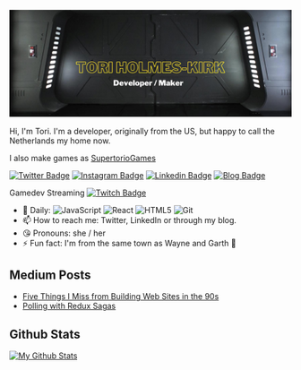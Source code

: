 [![Header](https://raw.githubusercontent.com/supertorio/supertorio/master/assets/readme_header.png "Header")](https://supertorio.dev/)

Hi, I'm Tori. I'm a developer, originally from the US, but happy to call the Netherlands my home now.

I also make games as [SupertorioGames](https://twitter.com/supertoriogames/)

[![Twitter Badge](https://img.shields.io/badge/-supertorio-blue?style=for-the-badge&logo=Twitter&logoColor=white&link=https://twitter.com/supertorio/)](https://twitter.com/supertorio/)
[![Instagram Badge](https://img.shields.io/badge/-supertorio-red?style=for-the-badge&logo=instagram&logoColor=white&link=https://instagram.com/supertorio/)](https://instagram.com/supertorio)
[![Linkedin Badge](https://img.shields.io/badge/-supertorio-blue?style=for-the-badge&logo=Linkedin&logoColor=white&link=https://www.linkedin.com/in/supertorio/)](https://www.linkedin.com/in/supertorio/)
[![Blog Badge](https://img.shields.io/badge/-BLOG-orange?style=for-the-badge&logo=Squarespace&logoColor=white&link=https://www.supertor.io/)](https://www.supertor.io/)

Gamedev Streaming [![Twitch Badge](https://img.shields.io/badge/-supertorio-6441A4?style=for-the-badge&logo=Twitch&logoColor=white&link=https://twitch.tv/supertorio/)](https://www.twitch.tv/supertorio)


- 🔭  Daily:
  ![JavaScript](https://img.shields.io/badge/-JavaScript-black?style=flat-square&logo=javascript)
  ![React](https://img.shields.io/badge/-React-3b2e5a?style=flat-square&logo=react)
  ![HTML5](https://img.shields.io/badge/-HTML5-E34F26?style=flat-square&logo=html5&logoColor=white)
  ![Git](https://img.shields.io/badge/-Git-black?style=flat-square&logo=git)
- 📫  How to reach me: Twitter, LinkedIn or through my blog.
- 😘  Pronouns: she / her
- ⚡  Fun fact: I'm from the same town as Wayne and Garth 🤘

## Medium Posts
<!-- BLOG-POST-LIST:START -->
- [Five Things I Miss from Building Web Sites in the 90s](https://supertorio.medium.com/five-things-i-miss-from-building-web-sites-in-the-90s-beb157a94305?source=rss-a7d41cb591b4------2)
- [Polling with Redux Sagas](https://supertorio.medium.com/polling-with-redux-sagas-da79c4aea968?source=rss-a7d41cb591b4------2)
<!-- BLOG-POST-LIST:END -->

## Github Stats
[![My Github Stats](https://github-readme-stats.vercel.app/api?username=supertorio&show_icons=true&title_color=fff&icon_color=79ff97&text_color=9f9f9f&bg_color=151515)](https://github.com/supertorio)
